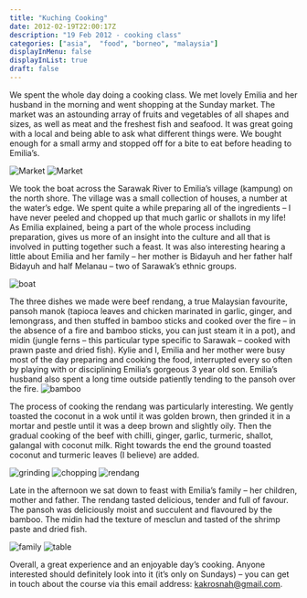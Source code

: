 ```yaml
---
title: "Kuching Cooking"
date: 2012-02-19T22:00:17Z
description: "19 Feb 2012 - cooking class"
categories: ["asia",  "food", "borneo", "malaysia"]
displayInMenu: false
displayInList: true
draft: false
---
```


We spent t­he whole day doing a cooking class. We met lovely Emilia and her husband in the morning and went shopping at the Sunday market. The market was an astounding array of fruits and vegetables of all shapes and sizes, as well as meat and the freshest fish and seafood. It was great going with a local and being able to ask what different things were. We bought enough for a small army and stopped off for a bite to eat before heading to Emilia’s. 

![Market](/kuching/cooking1.jpg)
![Market](/kuching/cooking2.jpg)

We took the boat across the Sarawak River to Emilia’s village (kampung) on the north shore. The village was a small collection of houses, a number at the water’s edge. We spent quite a while preparing all of the ingredients – I have never peeled and chopped up that much garlic or shallots in my life! As Emilia explained, being a part of the whole process including preparation, gives us more of an insight into the culture and all that is involved in putting together such a feast. It was also interesting hearing a little about Emilia and her family – her mother is Bidayuh and her father half Bidayuh and half Melanau – two of Sarawak’s ethnic groups.


![boat](/kuching/cooking3.jpg)

 The three dishes we made were beef rendang, a true Malaysian favourite, pansoh manok (tapioca leaves and chicken marinated in garlic, ginger, and lemongrass, and then stuffed in bamboo sticks and cooked over the fire – in the absence of a fire and bamboo sticks, you can just steam it in a pot), and midin (jungle ferns – this particular type specific to Sarawak – cooked with prawn paste and dried fish).
Kylie and I, Emilia and her mother were busy most of the day preparing and cooking the food, interrupted every so often by playing with or disciplining Emilia’s gorgeous 3 year old son. Emilia’s husband also spent a long time outside patiently tending to the pansoh over the fire. 
![bamboo](/kuching/cooking4.jpg)

The process of cooking the rendang was particularly interesting. We gently toasted the coconut in a wok until it was golden brown, then grinded it in a mortar and pestle until it was a deep brown and slightly oily. Then the gradual cooking of the beef with chilli, ginger, garlic, turmeric, shallot, galangal with coconut milk. Right towards the end the ground toasted coconut and turmeric leaves (I believe) are added.

![grinding](/kuching/cooking5.jpg)
![chopping](/kuching/cooking6.jpg)
![rendang](/kuching/cooking7.jpg)

Late in the afternoon we sat down to feast with Emilia’s family – her children, mother and father. The rendang tasted delicious, tender and full of favour. The pansoh was deliciously moist and succulent and flavoured by the bamboo. The midin had the texture of mesclun and tasted of the shrimp paste and dried fish.  

![family](/kuching/cooking8.jpg)
![table](/kuching/cooking9.jpg)

Overall, a great experience and an enjoyable day’s cooking. Anyone interested should definitely look into it (it’s only on Sundays) – you can get in touch about the course via this email address: kakrosnah@gmail.com.

